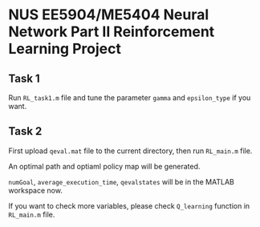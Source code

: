 # NUS EE5904/ME5404 Neural Network Part II Reinforcement Learning Project

## Task 1

Run `RL_task1.m` file and tune the parameter `gamma` and `epsilon_type` if you want.

## Task 2

First upload `qeval.mat` file to the current directory, then run `RL_main.m` file.

An optimal path and optiaml policy map will be generated.

`numGoal`, `average_execution_time`, `qevalstates` will be in the MATLAB workspace now.

If you want to check more variables, please check `Q_learning` function in `RL_main.m` file.
